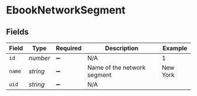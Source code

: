 # EbookNetworkSegment


## Fields

| Field                       | Type                        | Required                    | Description                 | Example                     |
| --------------------------- | --------------------------- | --------------------------- | --------------------------- | --------------------------- |
| `id`                        | *number*                    | :heavy_minus_sign:          | N/A                         | 1                           |
| `name`                      | *string*                    | :heavy_minus_sign:          | Name of the network segment | New York                    |
| `uid`                       | *string*                    | :heavy_minus_sign:          | N/A                         |                             |